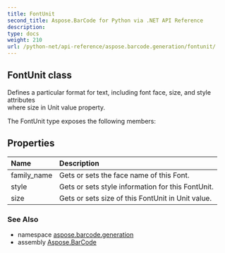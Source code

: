 ```yaml
---
title: FontUnit
second_title: Aspose.BarCode for Python via .NET API Reference
description: 
type: docs
weight: 210
url: /python-net/api-reference/aspose.barcode.generation/fontunit/
---
```


## FontUnit class

Defines a particular format for text, including font face, size, and style attributes<br/>            where size in Unit value property.

The FontUnit type exposes the following members:
## Properties
| Name | Description |
| :- | :- |
|family_name|Gets or sets the face name of this Font.|
|style|Gets or sets style information for this FontUnit.|
|size|Gets or sets size of this FontUnit in Unit value.|

### See Also

* namespace [aspose.barcode.generation](/barcode/python-net/api-reference/aspose.barcode.generation/)
* assembly [Aspose.BarCode](/barcode/python-net/api-reference/)

